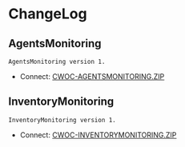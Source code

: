 # ChangeLog

## AgentsMonitoring

`AgentsMonitoring version 1.`

- Connect: [CWOC-AGENTSMONITORING.ZIP](https://www.symantec.com/connect/sites/default/files/CWoC-AgentsMonitoring.zip)

## InventoryMonitoring

`InventoryMonitoring version 1.`

- Connect: [CWOC-INVENTORYMONITORING.ZIP](https://www.symantec.com/connect/downloads/cwoc-inventory-monitoring-data-handler-and-web-ui)